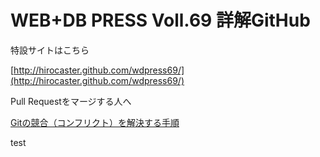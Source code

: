 # WEB+DB PRESS Voll.69 詳解GitHub

特設サイトはこちら

  [http://hirocaster.github.com/wdpress69/](http://hirocaster.github.com/wdpress69/)

Pull Requestをマージする人へ

  [Gitの競合（コンフリクト）を解決する手順](http://hiroki.jp/2012/07/01/4558/)

test
